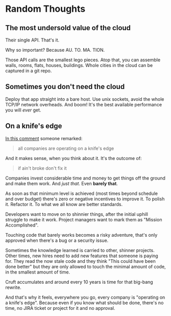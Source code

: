 # Random Thoughts


## The most undersold value of the cloud

Their single API. That's it.

Why so important? Because AU. TO. MA. TION.

Those API calls are the smallest lego pieces. Atop that, you can
assemble walls, rooms, flats, houses, buildings. Whole cities in the
cloud can be captured in a git repo.


## Sometimes you don't need the cloud

Deploy that app straight into a bare host. Use unix sockets, avoid the
whole TCP/IP network overheads. And boom! It's the best available
performance you will _ever_ get.


## On a knife's edge

[In this comment](https://news.ycombinator.com/item?id=39366352)
someone remarked:

> all companies are operating on a knife's edge

And it makes sense, when you think about it. It's the outcome of:

> if ain't broke don't fix it

Companies invest considerable time and money to get things off the
ground and make them work. And _just that_. Even **barely that**.

As soon as that minimum level is achieved (most times beyond schedule
and over budget) there's zero or negative incentives to improve it. To
polish it. Refactor it. To what we all know are better standards.

Developers want to move on to shinnier things, after the initial
uphill struggle to make it work. Project managers want to mark them as
"Mission Accomplished".

Touching code that barely works becomes a risky adventure, that's only
approved when there's a bug or a security issue.

Sometimes the knowledge learned is carried to other, shinner projects.
Other times, new hires need to add new features that someone is paying
for. They read the now stale code and they think "This could have been
done better" but they are only allowed to touch the minimal amount of
code, in the smallest amount of time.

Cruft accumulates and around every 10 years is time for that big-bang
rewrite.

And that's why it feels, everywhere you go, every company is "operating
on a knife's edge". Because even if you know what should be done,
there's no time, no JIRA ticket or project for it and no approval.

